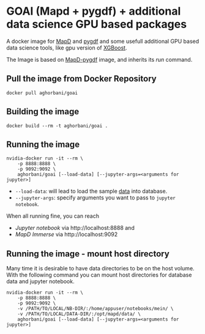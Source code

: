 GOAI (Mapd + pygdf) + additional data science GPU based packages 
==========

A docker image for [MapD](https://www.mapd.com/) and [pygdf](http://gpuopenanalytics.com/) and some usefull additional GPU based data science tools, like gpu version of [XGBoost](https://github.com/dmlc/xgboost/tree/master/plugin/updater_gpu).

The Image is based on [MapD-pygdf](https://hub.docker.com/r/aghorbani/mapd-pygdf/) image, and inherits its *run* command.

## Pull the image from Docker Repository

```
docker pull aghorbani/goai
```

## Building the image

```
docker build --rm -t aghorbani/goai .
```

## Running the image

```
nvidia-docker run -it --rm \
    -p 8888:8888 \
    -p 9092:9092 \
    aghorbani/goai [--load-data] [--jupyter-args=<arguments for jupyter>]
```

* `--load-data`: will lead to load the sample [data](https://raw.githubusercontent.com/a-ghorbani/docker-mapd-pygdf/master/scripts/churn.txt) into database.
* `--jupyter-args`: specify arguments you want to pass to `jupyter notebook`.

When all running fine, you can reach 
* *Jupyter notebook* via http://localhost:8888 and 
* *MapD Immerse* via http://localhost:9092 

## Running the image - mount host directory

Many time it is desirable to have data directories to be on the host volume.
With the following command you can mount host directories for database data and jupyter notebook.

```
nvidia-docker run -it --rm \
    -p 8888:8888 \
    -p 9092:9092 \
    -v /PATH/TO/LOCAL/NB-DIR/:/home/appuser/notebooks/mein/ \
    -v /PATH/TO/LOCAL/DATA-DIR/:/opt/mapd/data/ \
    aghorbani/goai [--load-data] [--jupyter-args=<arguments for jupyter>]
```



